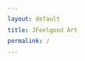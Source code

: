 ```yaml
---
layout: default
title: JFeelgood Art
permalink: /
---
```



<html lang="en">
<head>
    <meta charset="UTF-8">
    <meta name="viewport" content="width=device-width, initial-scale=1.0">
    <title>JFeelgood - Transform Through Art</title>
    <style>
        * {
            margin: 0;
            padding: 0;
            box-sizing: border-box;
        }

        :root {
            --primary-cta: #2d5f4f;
            --text-dark: #2a2a2a;
            --bg-light: #fafafa;
            --accent-light: #f5f5f5;
        }

        body {
            font-family: Georgia, 'Times New Roman', serif;
            background-color: var(--bg-light);
            color: var(--text-dark);
            line-height: 1.6;
            overflow-x: hidden;
        }

        /* Sticky CTA Bar */
        .sticky-cta {
            position: fixed;
            bottom: 0;
            left: 0;
            right: 0;
            background: rgba(255, 255, 255, 0.98);
            backdrop-filter: blur(10px);
            padding: 15px 20px;
            box-shadow: 0 -2px 20px rgba(0, 0, 0, 0.1);
            z-index: 1000;
            transform: translateY(100%);
            transition: transform 0.3s ease;
        }

        .sticky-cta.visible {
            transform: translateY(0);
        }

        .sticky-cta-content {
            max-width: 1200px;
            margin: 0 auto;
            display: flex;
            align-items: center;
            justify-content: space-between;
            gap: 20px;
            flex-wrap: wrap;
        }

        .sticky-cta p {
            font-size: 14px;
            margin: 0;
        }

        .sticky-cta form {
            display: flex;
            gap: 10px;
            flex: 1;
            max-width: 400px;
        }

        /* Hero Section */
        .hero {
            height: 100vh;
            min-height: 600px;
            position: relative;
            display: flex;
            align-items: center;
            justify-content: center;
            background: linear-gradient(135deg, #667eea 0%, #764ba2 100%);
            overflow: hidden;
        }

        .hero-overlay {
            position: absolute;
            top: 0;
            left: 0;
            right: 0;
            bottom: 0;
            background: rgba(0, 0, 0, 0.3);
            z-index: 1;
        }

        .hero-content {
            position: relative;
            z-index: 2;
            text-align: center;
            color: white;
            padding: 20px;
            max-width: 800px;
            animation: fadeInUp 1s ease;
        }

        @keyframes fadeInUp {
            from {
                opacity: 0;
                transform: translateY(30px);
            }
            to {
                opacity: 1;
                transform: translateY(0);
            }
        }

        .hero h1 {
            font-size: clamp(2.5rem, 6vw, 4.5rem);
            margin-bottom: 20px;
            font-weight: 400;
            letter-spacing: 2px;
        }

        .hero p {
            font-size: clamp(1.1rem, 2vw, 1.4rem);
            margin-bottom: 40px;
            opacity: 0.95;
        }

        /* Container */
        .container {
            max-width: 1200px;
            margin: 0 auto;
            padding: 0 20px;
        }

        /* Section Styles */
        section {
            padding: 80px 0;
        }

        .section-title {
            font-size: clamp(2rem, 4vw, 3rem);
            text-align: center;
            margin-bottom: 50px;
            font-weight: 400;
        }

        /* Email Capture Section */
        .email-capture {
            background: var(--accent-light);
            padding: 60px 0;
        }

        .email-form {
            max-width: 600px;
            margin: 0 auto;
            text-align: center;
        }

        .email-form h2 {
            font-size: 2rem;
            margin-bottom: 15px;
        }

        .email-form p {
            margin-bottom: 30px;
            font-size: 1.1rem;
        }

        .form-group {
            display: flex;
            gap: 15px;
            flex-wrap: wrap;
        }

        input[type="email"] {
            flex: 1;
            min-width: 250px;
            padding: 15px 20px;
            border: 2px solid #ddd;
            border-radius: 4px;
            font-size: 16px;
            font-family: inherit;
            transition: border-color 0.3s;
        }

        input[type="email"]:focus {
            outline: none;
            border-color: var(--primary-cta);
        }

        .btn {
            padding: 15px 35px;
            background: var(--primary-cta);
            color: white;
            border: none;
            border-radius: 4px;
            font-size: 16px;
            font-family: inherit;
            cursor: pointer;
            transition: all 0.3s ease;
            text-decoration: none;
            display: inline-block;
        }

        .btn:hover {
            background: #1f4437;
            transform: translateY(-2px);
            box-shadow: 0 4px 12px rgba(45, 95, 79, 0.3);
        }

        .btn-secondary {
            background: white;
            color: var(--primary-cta);
            border: 2px solid var(--primary-cta);
        }

        .btn-secondary:hover {
            background: var(--primary-cta);
            color: white;
        }

        /* Book Feature Section */
        .book-feature {
            background: white;
        }

        .book-content {
            display: grid;
            grid-template-columns: 1fr 1fr;
            gap: 60px;
            align-items: center;
        }

        .book-image {
            text-align: center;
        }

        .book-cover {
            width: 100%;
            max-width: 400px;
            height: auto;
            box-shadow: 0 20px 60px rgba(0, 0, 0, 0.2);
            transition: transform 0.3s ease;
        }

        .book-cover:hover {
            transform: scale(1.05);
        }

        .book-info h2 {
            font-size: 2.5rem;
            margin-bottom: 20px;
        }

        .book-info p {
            font-size: 1.1rem;
            margin-bottom: 30px;
            line-height: 1.8;
        }

        /* Art Prints Gallery */
        .prints-gallery {
            background: var(--bg-light);
        }

        .gallery-grid {
            display: grid;
            grid-template-columns: repeat(auto-fit, minmax(300px, 1fr));
            gap: 30px;
            margin-bottom: 40px;
        }

        .print-item {
            background: white;
            border-radius: 8px;
            overflow: hidden;
            transition: transform 0.3s ease, box-shadow 0.3s ease;
            cursor: pointer;
        }

        .print-item:hover {
            transform: translateY(-10px);
            box-shadow: 0 15px 40px rgba(0, 0, 0, 0.15);
        }

        .print-image {
            width: 100%;
            height: 350px;
            background: linear-gradient(135deg, #667eea 0%, #764ba2 100%);
            display: flex;
            align-items: center;
            justify-content: center;
            color: white;
            font-size: 1.2rem;
        }

        .print-info {
            padding: 20px;
            text-align: center;
        }

        .print-info h3 {
            font-size: 1.3rem;
            margin-bottom: 10px;
        }

        .print-price {
            font-size: 1.2rem;
            color: var(--primary-cta);
            font-weight: bold;
        }

        .gallery-cta {
            text-align: center;
        }

        /* Artist Bio Section */
        .artist-bio {
            background: white;
        }

        .bio-content {
            display: grid;
            grid-template-columns: 300px 1fr;
            gap: 60px;
            align-items: start;
        }

        .bio-image {
            width: 100%;
            height: 300px;
            background: linear-gradient(135deg, #667eea 0%, #764ba2 100%);
            border-radius: 8px;
        }

        .bio-text h2 {
            font-size: 2.5rem;
            margin-bottom: 20px;
        }

        .bio-text p {
            font-size: 1.1rem;
            margin-bottom: 20px;
            line-height: 1.8;
        }

        .social-links {
            display: flex;
            gap: 20px;
            margin-top: 30px;
        }

        .social-icon {
            width: 40px;
            height: 40px;
            background: var(--primary-cta);
            color: white;
            display: flex;
            align-items: center;
            justify-content: center;
            border-radius: 50%;
            text-decoration: none;
            transition: all 0.3s ease;
        }

        .social-icon:hover {
            background: #1f4437;
            transform: scale(1.1);
        }

        /* Footer */
        footer {
            background: var(--text-dark);
            color: white;
            padding: 60px 0 30px;
        }

        .footer-content {
            display: grid;
            grid-template-columns: repeat(auto-fit, minmax(250px, 1fr));
            gap: 40px;
            margin-bottom: 40px;
        }

        .footer-section h3 {
            margin-bottom: 20px;
            font-size: 1.3rem;
        }

        .footer-section p,
        .footer-section a {
            color: rgba(255, 255, 255, 0.8);
            text-decoration: none;
            display: block;
            margin-bottom: 10px;
        }

        .footer-section a:hover {
            color: white;
        }

        .footer-bottom {
            border-top: 1px solid rgba(255, 255, 255, 0.1);
            padding-top: 30px;
            text-align: center;
            color: rgba(255, 255, 255, 0.6);
        }

        .success-message {
            display: none;
            padding: 15px;
            background: #d4edda;
            color: #155724;
            border-radius: 4px;
            margin-top: 15px;
        }

        /* Responsive Design */
        @media (max-width: 768px) {
            .book-content,
            .bio-content {
                grid-template-columns: 1fr;
            }

            .sticky-cta-content {
                flex-direction: column;
                text-align: center;
            }

            .sticky-cta form {
                max-width: 100%;
            }

            .form-group {
                flex-direction: column;
            }

            input[type="email"],
            .btn {
                width: 100%;
            }

            section {
                padding: 50px 0;
            }
        }
    </style>
</head>
<body>
    <!-- Sticky CTA Bar -->
    <div class="sticky-cta" id="stickyCta">
        <div class="sticky-cta-content">
            <p><strong>Transform your perspective.</strong> Join our community for exclusive art insights.</p>
            <form onsubmit="handleEmailSubmit(event, 'sticky')">
                <input type="email" placeholder="Enter your email" required>
                <button type="submit" class="btn">Subscribe</button>
            </form>
        </div>
    </div>


 <img src="assets/images/JFeelgood_Montage.gif" 
     alt="JFeelgood_Montage" 
     style="max-width:200px; border-radius:12px; display:block; margin:1.5em auto 1em auto;" />

    <!-- Hero Section -->
    <section class="hero">
        <div class="hero-overlay"></div>
        <div class="hero-content">
            <h1>Transform Through Art</h1>
            <p>Discover the intersection of creativity, self-discovery, and visual storytelling. Welcome to a journey of personal transformation through the power of artistic expression.</p>
            <a href="#email-capture" class="btn">Start Your Journey</a>
        </div>
    </section>

    <!-- Email Capture Section -->
    <section class="email-capture" id="email-capture">
        <div class="container">
            <div class="email-form">
                <h2>Join the Community</h2>
                <p>Get exclusive access to new artwork, inspiration for personal growth, and insights into the creative process.</p>
                <form onsubmit="handleEmailSubmit(event, 'main')">
                    <div class="form-group">
                        <input type="email" placeholder="Your email address" required>
                        <button type="submit" class="btn">Subscribe Now</button>
                    </div>
                </form>
                <div class="success-message" id="mainSuccess">
                    Thank you for subscribing! Check your email for confirmation.
                </div>
            </div>
        </div>
    </section>

    <!-- Book Feature Section -->
    <section class="book-feature">
        <div class="container">
            <div class="book-content">
                <div class="book-image">
                    <div class="book-cover" style="background: linear-gradient(135deg, #667eea 0%, #764ba2 100%); display: flex; align-items: center; justify-content: center; color: white; font-size: 2rem; height: 500px;">
                        Thought Entropy
                    </div>
                </div>
                <div class="book-info">
                    <h2>Thought Entropy</h2>
                    <p>A transformative exploration of chaos, creativity, and the human condition. Thought Entropy invites you to embrace the beautiful disorder of your inner world and channel it into purposeful action.</p>
                    <p>Through powerful narratives and profound insights, discover how disorder can become your greatest source of creative energy and personal growth.</p>
                    <a href="https://www.amazon.com" target="_blank" class="btn">Buy on Amazon</a>
                </div>
            </div>
        </div>
    </section>

    <!-- Featured Art Prints -->
    <section class="prints-gallery">
        <div class="container">
            <h2 class="section-title">Featured Art Prints</h2>
            <div class="gallery-grid">
                <div class="print-item">
                    <div class="print-image">Ethereal Dreams</div>
                    <div class="print-info">
                        <h3>Ethereal Dreams</h3>
                        <p class="print-price">$125</p>
                    </div>
                </div>
                <div class="print-item">
                    <div class="print-image">Inner Cosmos</div>
                    <div class="print-info">
                        <h3>Inner Cosmos</h3>
                        <p class="print-price">$150</p>
                    </div>
                </div>
                <div class="print-item">
                    <div class="print-image">Transformation</div>
                    <div class="print-info">
                        <h3>Transformation</h3>
                        <p class="print-price">$135</p>
                    </div>
                </div>
                <div class="print-item">
                    <div class="print-image">Mindful Chaos</div>
                    <div class="print-info">
                        <h3>Mindful Chaos</h3>
                        <p class="print-price">$140</p>
                    </div>
                </div>
            </div>
            <div class="gallery-cta">
                <a href="#" class="btn">Browse Full Print Shop</a>
            </div>
        </div>
    </section>

    <!-- Artist Bio -->
    <section class="artist-bio">
        <div class="container">
            <div class="bio-content">
                <div class="bio-image"></div>
                <div class="bio-text">
                    <h2>About the Artist</h2>
                    <p>JFeelgood is an accomplished artist with over 18 years of experience in various mediums. He has produced a substantial body of work, including several hundred paintings, five published books, five music albums, and a video game. In addition to his own artistic pursuits, JFeelgood has also organized community events and served in leadership roles for various art organizations. He is dedicated to using his art as a means of self-expression and has a strong passion for helping others explore their own creative gifts. JFeelgood's relationship with art is central to his life and he continues to seek new ways to enrich this connection through life experiences and experimentation with new mediums.</p>
                    <p>Inspired by the philosophy that chaos can become creation, and that our struggles can transform into our greatest strengths, JFeelgood's work bridges the gap between abstract expression and tangible emotional resonance.</p>
                    <p><strong>Mission:</strong> To inspire personal transformation through art that speaks to the universal human experience of growth, struggle, and ultimately, triumph.</p>
                    <div class="social-links">
                        <a href="https://instagram.com/artistjfeelgood" target="_blank" class="social-icon" title="Instagram">
                            <svg width="20" height="20" fill="currentColor" viewBox="0 0 24 24">
                                <path d="M12 2.163c3.204 0 3.584.012 4.85.07 3.252.148 4.771 1.691 4.919 4.919.058 1.265.069 1.645.069 4.849 0 3.205-.012 3.584-.069 4.849-.149 3.225-1.664 4.771-4.919 4.919-1.266.058-1.644.07-4.85.07-3.204 0-3.584-.012-4.849-.07-3.26-.149-4.771-1.699-4.919-4.92-.058-1.265-.07-1.644-.07-4.849 0-3.204.013-3.583.07-4.849.149-3.227 1.664-4.771 4.919-4.919 1.266-.057 1.645-.069 4.849-.069zm0-2.163c-3.259 0-3.667.014-4.947.072-4.358.2-6.78 2.618-6.98 6.98-.059 1.281-.073 1.689-.073 4.948 0 3.259.014 3.668.072 4.948.2 4.358 2.618 6.78 6.98 6.98 1.281.058 1.689.072 4.948.072 3.259 0 3.668-.014 4.948-.072 4.354-.2 6.782-2.618 6.979-6.98.059-1.28.073-1.689.073-4.948 0-3.259-.014-3.667-.072-4.947-.196-4.354-2.617-6.78-6.979-6.98-1.281-.059-1.69-.073-4.949-.073zm0 5.838c-3.403 0-6.162 2.759-6.162 6.162s2.759 6.163 6.162 6.163 6.162-2.759 6.162-6.163c0-3.403-2.759-6.162-6.162-6.162zm0 10.162c-2.209 0-4-1.79-4-4 0-2.209 1.791-4 4-4s4 1.791 4 4c0 2.21-1.791 4-4 4zm6.406-11.845c-.796 0-1.441.645-1.441 1.44s.645 1.44 1.441 1.44c.795 0 1.439-.645 1.439-1.44s-.644-1.44-1.439-1.44z"/>
                            </svg>
                    </div>
                </div>
            </div>
        </div>
    </section>

    <!-- Footer -->
    <footer>
        <div class="container">
            <div class="footer-content">
                <div class="footer-section">
                    <h3>JFeelgood</h3>
                    <p>Transforming perspectives through art and self-discovery.</p>
                </div>
                <div class="footer-section">
                    <h3>Quick Links</h3>
                    <a href="#email-capture">Subscribe</a>
                    <a href="#book-feature">Thought Entropy</a>
                    <a href="#prints-gallery">Art Prints</a>
                    <a href="#artist-bio">About</a>
                </div>
                <div class="footer-section">
                    <h3>Stay Connected</h3>
                    <p>Join our mailing list for exclusive content and updates.</p>
                    <form onsubmit="handleEmailSubmit(event, 'footer')">
                        <div style="display: flex; gap: 10px; margin-top: 15px;">
                            <input type="email" placeholder="Your email" required style="flex: 1; padding: 10px; border: none; border-radius: 4px;">
                            <button type="submit" class="btn" style="padding: 10px 20px;">Join</button>
                        </div>
                    </form>
                    <div class="success-message" id="footerSuccess">
                        Thank you for subscribing!
                    </div>
                </div>
            </div>
            <div class="footer-bottom">
                <p>&copy; 2025 JFeelgood. All rights reserved. | <a href="#" style="color: inherit;">Privacy Policy</a></p>
            </div>
        </div>
    </footer>

    <script>
        // Show sticky CTA after 5 seconds
        setTimeout(() => {
            document.getElementById('stickyCta').classList.add('visible');
        }, 5000);

        // Handle email form submissions
        function handleEmailSubmit(event, formType) {
            event.preventDefault();
            const form = event.target;
            const email = form.querySelector('input[type="email"]').value;
            
            // Here you would integrate with your email service (Mailchimp, etc.)
            console.log('Email submitted:', email, 'from', formType, 'form');
            
            // Show success message
            if (formType === 'main') {
                document.getElementById('mainSuccess').style.display = 'block';
                setTimeout(() => {
                    document.getElementById('mainSuccess').style.display = 'none';
                }, 5000);
            } else if (formType === 'footer') {
                document.getElementById('footerSuccess').style.display = 'block';
                setTimeout(() => {
                    document.getElementById('footerSuccess').style.display = 'none';
                }, 5000);
            } else if (formType === 'sticky') {
                alert('Thank you for subscribing!');
            }
            
            form.reset();
        }

        // Smooth scrolling for anchor links
        document.querySelectorAll('a[href^="#"]').forEach(anchor => {
            anchor.addEventListener('click', function (e) {
                e.preventDefault();
                const target = document.querySelector(this.getAttribute('href'));
                if (target) {
                    target.scrollIntoView({
                        behavior: 'smooth',
                        block: 'start'
                    });
                }
            });
        });
    </script>
</body>
</html>
